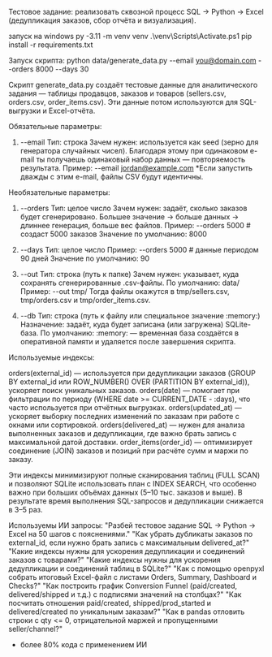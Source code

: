 Тестовое задание: реализовать сквозной процесс SQL → Python → Excel
(дедупликация заказов, сбор отчёта и визуализация).


запуск на windows 
py -3.11 -m venv venv
.\venv\Scripts\Activate.ps1
pip install -r requirements.txt


Запуск скрипта:
python data/generate_data.py --email you@domain.com --orders 8000 --days 30

Скрипт generate_data.py создаёт тестовые данные для аналитического задания — таблицы продавцов, заказов и товаров (sellers.csv, orders.csv, order_items.csv).
Эти данные потом используются для SQL-выгрузки и Excel-отчёта.

Обязательные параметры:
1. --email 
Тип: строка
Зачем нужен: используется как seed (зерно для генератора случайных чисел).
Благодаря этому при одинаковом e-mail ты получаешь одинаковый набор данных — повторяемость результата.
Пример:
--email jordan@example.com
*Если запустить дважды с этим e-mail, файлы CSV будут идентичны.

Необязательные параметры:
1. --orders
Тип: целое число
Зачем нужен: задаёт, сколько заказов будет сгенерировано.
Большее значение → больше данных → длиннее генерация, больше вес файлов.
Пример:
--orders 5000  # создаст 5000 заказов
Значение по умолчанию: 8000

2. --days
Тип: целое число
Пример:
--orders 5000  # данные периодом 90 дней
Значение по умолчанию: 90

3. --out
Тип: строка (путь к папке)
Зачем нужен: указывает, куда сохранять сгенерированные .csv-файлы.
По умолчанию: data/
Пример:
--out tmp/
Тогда файлы окажутся в tmp/sellers.csv, tmp/orders.csv и tmp/order_items.csv.

4. --db
Тип: строка (путь к файлу или специальное значение :memory:)
Назначение: задаёт, куда будет записана (или загружена) SQLite-база.
По умолчанию: :memory: — временная база создаётся в оперативной памяти и удаляется после завершения скрипта.


Используемые индексы:

orders(external_id) — используется при дедупликации заказов (GROUP BY external_id или ROW_NUMBER() OVER (PARTITION BY external_id)), ускоряет поиск уникальных заказов.
orders(date) — помогает при фильтрации по периоду (WHERE date >= CURRENT_DATE - :days), что часто используется при отчётных выгрузках.
orders(updated_at) — ускоряет выборку последних изменений по заказам при работе с окнами или сортировкой.
orders(delivered_at) — нужен для анализа выполненных заказов и дедупликации, где важно брать запись с максимальной датой доставки.
order_items(order_id) — оптимизирует соединение (JOIN) заказов и позиций при расчёте сумм и маржи по заказу.

Эти индексы минимизируют полные сканирования таблиц (FULL SCAN) и позволяют SQLite использовать план с INDEX SEARCH, что особенно важно при больших объёмах данных (5–10 тыс. заказов и выше).
В результате время выполнения SQL-запросов и дедупликации снижается в 3–5 раз.

Используемы ИИ запросы: 
"Разбей тестовое задание SQL → Python → Excel на 50 шагов с пояснениями."
"Как убрать дубликаты заказов по external_id, если нужно брать запись с максимальным delivered_at?"
"Какие индексы нужны для ускорения дедупликации и соединений заказов с товарами?"
"Какие индексы нужны для ускорения дедупликации и соединений таблиц в SQLite?"
"Как с помощью openpyxl собрать итоговый Excel-файл с листами Orders, Summary, Dashboard и Checks?"
"Как построить график Conversion Funnel (paid/created, delivered/shipped и т.д.) с подписями значений на столбцах?"
"Как посчитать отношения paid/created, shipped/prod_started и delivered/created по уникальным заказам?"
"Как в pandas отловить строки с qty <= 0, отрицательной маржей и пропущенными seller/channel?"
* более 80% кода с применением ИИ
